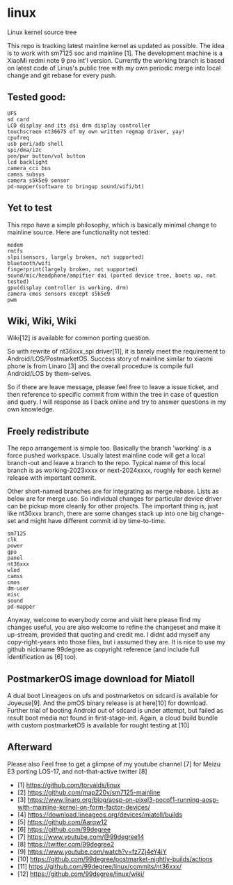 # linux
Linux kernel source tree

This repo is tracking latest mainline kernel as updated as possible. The idea is to work with sm7125 soc and mainline [1]. 
The development machine is a XiaoMi redmi note 9 pro int'l version. Currently the working branch is based on latest code
of Linus's public tree with my own periodic merge into local change and git rebase for every push.

## Tested good:
```
UFS
sd card
LCD display and its dsi drm display controller
touchscreen nt36675 of my own written regmap driver, yay! 
cpufreq
usb peri/adb shell
spi/dma/i2c
pon/pwr button/vol button
lcd backlight
camera_cci bus
camss subsys 
camera s5k5e9 sensor
pd-mapper(software to bringup sound/wifi/bt)
```

## Yet to test 
This repo have a simple philosophy, which is basically minimal change to mainline source. Here are functionality not tested:
```
modem
rmtfs
slpi(sensors, largely broken, not supported)
bluetooth/wifi
fingerprint(largely broken, not supported)
sound/mic/headphone/ampifier dai (ported device tree, boots up, not tested)
gpu(display comtroller is working, drm)
camera cmos sensors except s5k5e9
pwm
```

## Wiki, Wiki, Wiki
Wiki[12] is available for common porting question.

So with rewrite of nt36xxx_spi driver[11], it is barely meet the requirement to Android/LOS/PostmarketOS. Success story of 
mainline similar to xiaomi phone is from Linaro [3] and the overall procedure is compile full Android/LOS by them-selves.

So if there are leave message, please feel free to leave a issue ticket, and then reference to specific commit from within the 
tree in case of question and query. I will response  as I back online and try to answer questions in my own knowledge.

## Freely redistribute
The repo arrangement is simple too. Basically the branch 'working' is a force pushed workspace. Usually latest mainline code will get a local branch-out and leave 
a branch to the repo. Typical name of this local branch is as working-2023xxxx or next-2024xxxx, roughly for each kernel release with important commit. 

Other short-named branches are for integrating as merge rebase. Lists as below are for merge use. So individual changes for particular device driver can be pickup more cleanly for other projects. The important thing is, just like nt36xxx branch, there are some changes stack up into one big change-set and might have different commit id by time-to-time. 
>
	sm7125 
	clk 
	power 
	gpu 
	panel 
	nt36xxx 
	wled 
	camss 
	cmos 
	dm-user 
	misc 
	sound 
	pd-mapper 

Anyway, welcome to everybody come and visit here please find my changes useful, you are also welcome to refine the changeset 
and make it up-stream, provided that quoting and credit me. I didnt add myself any copy-right-years into those files, but 
i assumed they are. It is nice to use my github nickname 99degree as copyright reference (and include full identification as [6] too). 

## PostmarkerOS image download for Miatoll
A dual boot Lineageos on ufs and postmarketos on sdcard is available for Joyeuse[9]. And the pmOS binary release is at here[10] for download.
Further trial of booting Android out of sdcard is under attempt, but failed as result boot media not found in first-stage-init.
Again, a cloud build bundle with custom postmarketOS is available for rought testing at [10]

## Afterward
Please also Feel free to get a glimpse of my youtube channel [7] for Meizu E3 porting LOS-17, and not-that-active twitter [8]

 - [1] https://github.com/torvalds/linux
 - [2] https://github.com/map220v/sm7125-mainline
 - [3] https://www.linaro.org/blog/aosp-on-pixel3-pocof1-running-aosp-with-mainline-kernel-on-form-factor-devices/
 - [4] https://download.lineageos.org/devices/miatoll/builds
 - [5] https://github.com/Aarqw12
 - [6] https://github.com/99degree
 - [7] https://www.youtube.com/@99degree14
 - [8] https://twitter.com/99degree2
 - [9] https://www.youtube.com/watch?v=fz7Zj4eY4iY
 - [10] https://github.com/99degree/postmarket-nightly-builds/actions
 - [11] https://github.com/99degree/linux/commits/nt36xxx/
 - [12] https://github.com/99degree/linux/wiki/
